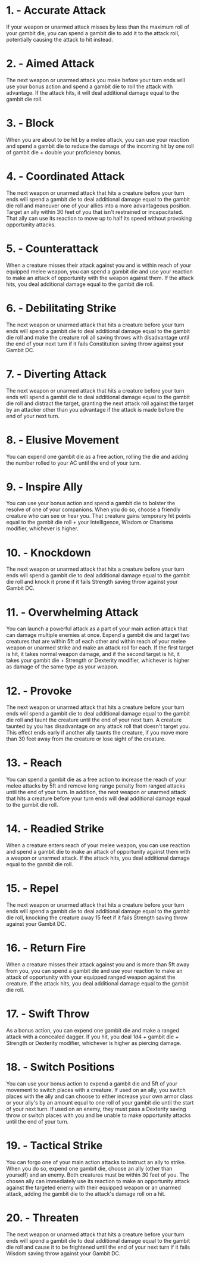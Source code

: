# 1. - Accurate Attack

If your weapon or unarmed attack misses by less than the maximum roll of your gambit die, you can spend a gambit die to add it to the attack roll, potentially causing the attack to hit instead.

# 2. - Aimed Attack

The next weapon or unarmed attack you make before your turn ends will use your bonus action and spend a gambit die to roll the attack with advantage. If the attack hits, it will deal additional damage equal to the gambit die roll.

# 3. - Block

When you are about to be hit by a melee attack, you can use your reaction and spend a gambit die to reduce the damage of the incoming hit by one roll of gambit die + double your proficiency bonus.

# 4. - Coordinated Attack

The next weapon or unarmed attack that hits a creature before your turn ends will spend a gambit die to deal additional damage equal to the gambit die roll and maneuver one of your allies into a more advantageous position. Target an ally within 30 feet of you that isn't restrained or incapacitated. That ally can use its reaction to move up to half its speed without provoking opportunity attacks.

# 5. - Counterattack

When a creature misses their attack against you and is within reach of your equipped melee weapon, you can spend a gambit die and use your reaction to make an attack of opportunity with the weapon against them. If the attack hits, you deal additional damage equal to the gambit die roll.

# 6. - Debilitating Strike

The next weapon or unarmed attack that hits a creature before your turn ends will spend a gambit die to deal additional damage equal to the gambit die roll and make the creature roll all saving throws with disadvantage until the end of your next turn if it fails Constitution saving throw against your Gambit DC.

# 7. - Diverting Attack

The next weapon or unarmed attack that hits a creature before your turn ends will spend a gambit die to deal additional damage equal to the gambit die roll and distract the target, granting the next attack roll against the target by an attacker other than you advantage if the attack is made before the end of your next turn.

# 8. - Elusive Movement

You can expend one gambit die as a free action, rolling the die and adding the number rolled to your AC until the end of your turn.

# 9. - Inspire Ally

You can use your bonus action and spend a gambit die to bolster the resolve of one of your companions. When you do so, choose a friendly creature who can see or hear you. That creature gains temporary hit points equal to the gambit die roll + your Intelligence, Wisdom or Charisma modifier, whichever is higher.

# 10. - Knockdown

The next weapon or unarmed attack that hits a creature before your turn ends will spend a gambit die to deal additional damage equal to the gambit die roll and knock it prone if it fails Strength saving throw against your Gambit DC.

# 11. - Overwhelming Attack

You can launch a powerful attack as a part of your main action attack that can damage multiple enemies at once. Expend a gambit die and target two creatures that are within 5ft of each other and within reach of your melee weapon or unarmed strike and make an attack roll for each. If the first target is hit, it takes normal weapon damage, and if the second target is hit, it takes your gambit die + Strength or Dexterity modifier, whichever is higher as damage of the same type as your weapon.

# 12. - Provoke

The next weapon or unarmed attack that hits a creature before your turn ends will spend a gambit die to deal additional damage equal to the gambit die roll and taunt the creature until the end of your next turn. A creature taunted by you has disadvantage on any attack roll that doesn't target you. This effect ends early if another ally taunts the creature, if you move more than 30 feet away from the creature or lose sight of the creature.

# 13. - Reach

You can spend a gambit die as a free action to increase the reach of your melee attacks by 5ft and remove long range penalty from ranged attacks until the end of your turn. In addition, the next weapon or unarmed attack that hits a creature before your turn ends will deal additional damage equal to the gambit die roll.

# 14. - Readied Strike

When a creature enters reach of your melee weapon, you can use reaction and spend a gambit die to make an attack of opportunity against them with a weapon or unarmed attack. If the attack hits, you deal additional damage equal to the gambit die roll.

# 15. - Repel

The next weapon or unarmed attack that hits a creature before your turn ends will spend a gambit die to deal additional damage equal to the gambit die roll, knocking the creature away 15 feet if it fails Strength saving throw against your Gambit DC.

# 16. - Return Fire

When a creature misses their attack against you and is more than 5ft away from you, you can spend a gambit die and use your reaction to make an attack of opportunity with your equipped ranged weapon against the creature. If the attack hits, you deal additional damage equal to the gambit die roll.

# 17. - Swift Throw

As a bonus action, you can expend one gambit die and make a ranged attack with a concealed dagger. If you hit, you deal 1d4 + gambit die + Strength or Dexterity modifier, whichever is higher as piercing damage.

# 18. - Switch Positions

You can use your bonus action to expend a gambit die and 5ft of your movement to switch places with a creature. If used on an ally, you switch places with the ally and can choose to either increase your own armor class or your ally's by an amount equal to one roll of your gambit die until the start of your next turn. If used on an enemy, they must pass a Dexterity saving throw or switch places with you and be unable to make opportunity attacks until the end of your turn.

# 19. - Tactical Strike

You can forgo one of your main action attacks to instruct an ally to strike. When you do so, expend one gambit die, choose an ally (other than yourself) and an enemy. Both creatures must be within 30 feet of you. The chosen ally can immediately use its reaction to make an opportunity attack against the targeted enemy with their equipped weapon or an unarmed attack, adding the gambit die to the attack's damage roll on a hit.

# 20. - Threaten

The next weapon or unarmed attack that hits a creature before your turn ends will spend a gambit die to deal additional damage equal to the gambit die roll and cause it to be frightened until the end of your next turn if it fails Wisdom saving throw against your Gambit DC.


